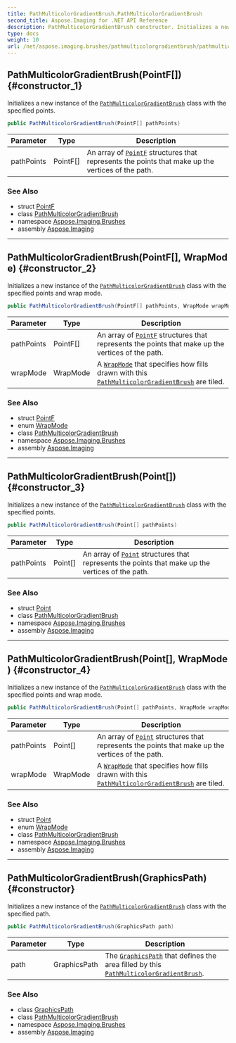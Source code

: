 ```yaml
---
title: PathMulticolorGradientBrush.PathMulticolorGradientBrush
second_title: Aspose.Imaging for .NET API Reference
description: PathMulticolorGradientBrush constructor. Initializes a new instance of the PathMulticolorGradientBrush class with the specified points
type: docs
weight: 10
url: /net/aspose.imaging.brushes/pathmulticolorgradientbrush/pathmulticolorgradientbrush/
---
```

## PathMulticolorGradientBrush(PointF[]) {#constructor_1}

Initializes a new instance of the [`PathMulticolorGradientBrush`](../) class with the specified points.

```csharp
public PathMulticolorGradientBrush(PointF[] pathPoints)
```

| Parameter | Type | Description |
| --- | --- | --- |
| pathPoints | PointF[] | An array of [`PointF`](../../../aspose.imaging/pointf/) structures that represents the points that make up the vertices of the path. |

### See Also

* struct [PointF](../../../aspose.imaging/pointf/)
* class [PathMulticolorGradientBrush](../)
* namespace [Aspose.Imaging.Brushes](../../pathmulticolorgradientbrush/)
* assembly [Aspose.Imaging](../../../)

---

## PathMulticolorGradientBrush(PointF[], WrapMode) {#constructor_2}

Initializes a new instance of the [`PathMulticolorGradientBrush`](../) class with the specified points and wrap mode.

```csharp
public PathMulticolorGradientBrush(PointF[] pathPoints, WrapMode wrapMode)
```

| Parameter | Type | Description |
| --- | --- | --- |
| pathPoints | PointF[] | An array of [`PointF`](../../../aspose.imaging/pointf/) structures that represents the points that make up the vertices of the path. |
| wrapMode | WrapMode | A [`WrapMode`](../../../aspose.imaging/wrapmode/) that specifies how fills drawn with this [`PathMulticolorGradientBrush`](../) are tiled. |

### See Also

* struct [PointF](../../../aspose.imaging/pointf/)
* enum [WrapMode](../../../aspose.imaging/wrapmode/)
* class [PathMulticolorGradientBrush](../)
* namespace [Aspose.Imaging.Brushes](../../pathmulticolorgradientbrush/)
* assembly [Aspose.Imaging](../../../)

---

## PathMulticolorGradientBrush(Point[]) {#constructor_3}

Initializes a new instance of the [`PathMulticolorGradientBrush`](../) class with the specified points.

```csharp
public PathMulticolorGradientBrush(Point[] pathPoints)
```

| Parameter | Type | Description |
| --- | --- | --- |
| pathPoints | Point[] | An array of [`Point`](../../../aspose.imaging/point/) structures that represents the points that make up the vertices of the path. |

### See Also

* struct [Point](../../../aspose.imaging/point/)
* class [PathMulticolorGradientBrush](../)
* namespace [Aspose.Imaging.Brushes](../../pathmulticolorgradientbrush/)
* assembly [Aspose.Imaging](../../../)

---

## PathMulticolorGradientBrush(Point[], WrapMode) {#constructor_4}

Initializes a new instance of the [`PathMulticolorGradientBrush`](../) class with the specified points and wrap mode.

```csharp
public PathMulticolorGradientBrush(Point[] pathPoints, WrapMode wrapMode)
```

| Parameter | Type | Description |
| --- | --- | --- |
| pathPoints | Point[] | An array of [`Point`](../../../aspose.imaging/point/) structures that represents the points that make up the vertices of the path. |
| wrapMode | WrapMode | A [`WrapMode`](../../../aspose.imaging/wrapmode/) that specifies how fills drawn with this [`PathMulticolorGradientBrush`](../) are tiled. |

### See Also

* struct [Point](../../../aspose.imaging/point/)
* enum [WrapMode](../../../aspose.imaging/wrapmode/)
* class [PathMulticolorGradientBrush](../)
* namespace [Aspose.Imaging.Brushes](../../pathmulticolorgradientbrush/)
* assembly [Aspose.Imaging](../../../)

---

## PathMulticolorGradientBrush(GraphicsPath) {#constructor}

Initializes a new instance of the [`PathMulticolorGradientBrush`](../) class with the specified path.

```csharp
public PathMulticolorGradientBrush(GraphicsPath path)
```

| Parameter | Type | Description |
| --- | --- | --- |
| path | GraphicsPath | The [`GraphicsPath`](../../../aspose.imaging/graphicspath/) that defines the area filled by this [`PathMulticolorGradientBrush`](../). |

### See Also

* class [GraphicsPath](../../../aspose.imaging/graphicspath/)
* class [PathMulticolorGradientBrush](../)
* namespace [Aspose.Imaging.Brushes](../../pathmulticolorgradientbrush/)
* assembly [Aspose.Imaging](../../../)



